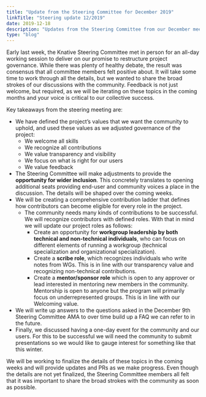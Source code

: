 ```yaml
---
title: "Update from the Steering Committee for December 2019"
linkTitle: "Steering update 12/2019"
date: 2019-12-18
description: "Updates from the Steering Committee from our December meeting on values and governance."
type: "blog"
---
```


Early last week, the Knative Steering Committee met in person for an all-day
working session to deliver on our promise to restructure project governance.
While there was plenty of healthy debate, the result was consensus that all
committee members felt positive about. It will take some time to work
through all the details, but we wanted to share the broad strokes of our
discussions with the community. Feedback is not just welcome, but required,
as we will be iterating on these topics in the coming months and your voice
is critical to our collective success.

Key takeaways from the steering meeting are:

*   We have defined the project’s values that we want the community to uphold, and used these values as we adjusted governance of the project:
    *   We welcome all skills
    *   We recognize all contributions
    *   We value transparency and visibility
    *   We focus on what is right for our users
    *   We value feedback
*   The Steering Committee will make adjustments to provide the **opportunity for wider inclusion**. This concretely translates to opening additional seats providing end-user and community voices a place in the discussion. The details will be shaped over the coming weeks.
*   We will be creating a comprehensive contribution ladder that defines how contributors can become eligible for every role in the project.
    *   The community needs many kinds of contributions to be successful. We will recognize contributors with defined roles. With that in mind we will update our project roles as follows:
        *   Create an opportunity for **workgroup leadership by both technical and non-technical individuals**, who can focus on different elements of running a workgroup (technical specialization and organizational specialization).
        *   Create a **scribe role**, which recognizes individuals who write notes from WGs. This is in line with our transparency value and recognizing non-technical contributions.
        *   Create a **mentor/sponsor role** which is open to any approver or lead interested in mentoring new members in the community. Mentorship is open to anyone but the program will primarily focus on underrepresented groups. This is in line with our Welcoming value.
*   We will write up answers to the questions asked in the December 9th Steering Committee AMA to over time build up a FAQ we can refer to in the future.
*   Finally, we discussed having a one-day event for the community and our users. For this to be successful we will need the community to submit presentations so we would like to gauge interest for something like that this winter.

We will be working to finalize the details of these topics in the coming weeks and will provide updates and PRs as we make progress. Even though the details are not yet finalized, the Steering Committee members all felt that it was important to share the broad strokes with the community as soon as possible.
